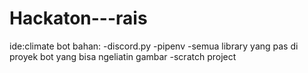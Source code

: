 # Hackaton---rais
ide:climate bot
bahan:
-discord.py
-pipenv
-semua library yang pas di proyek bot yang bisa ngeliatin gambar
-scratch project
